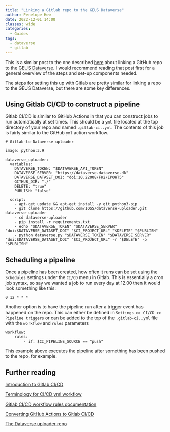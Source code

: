 ```yaml
---
title: "Linking a Gitlab repo to the GEUS Dataverse"
author: Penelope How
date: 2022-12-01 14:00
classes: wide
categories:
  - Guides
tags: 
  - dataverse
  - gitlab
---
```


This is a similar post to the one described [here](https://geus-glaciology-and-climate.github.io/guides/linking-a-github-repo-to-the-geus-dataverse/) about linking a GitHub repo to the [GEUS Dataverse](https://dataverse.geus.dk/). I would recommend reading that post first for a general overview of the steps and set-up components needed. 

The steps for setting this up with Gitlab are pretty similar for linking a repo to the GEUS Dataverse, but there are some key differences.

## Using Gitlab CI/CD to construct a pipeline
Gitlab CI/CD is similar to GitHub Actions in that you can construct jobs to run automatically at set times. This should be a `yml` file located at the top directory of your repo and named `.gitlab-ci..yml`. The contents of this job is fairly similar to the GitHub `yml` action workflow.

```
# Gitlab-to-Dataverse uploader 

image: python:3.9

dataverse_uploader:
  variables:
    DATAVERSE_TOKEN: "$DATAVERSE_API_TOKEN"
    DATAVERSE_SERVER: "https://dataverse.dataverse.dk"
    DATAVERSE_DATASET_DOI: "doi:10.22008/FK2/IPOHT5"
    GITHUB_DIR: "./"
    DELETE: "true"
    PUBLISH: "false"

  script:
    - apt-get update && apt-get install -y git python3-pip
    - git clone https://github.com/IQSS/dataverse-uploader.git dataverse-uploader
    - cd dataverse-uploader
    - pip install -r requirements.txt
    - echo "$DATAVERSE_TOKEN" "$DATAVERSE_SERVER" "doi:$DATAVERSE_DATASET_DOI" "$CI_PROJECT_URL" "$DELETE" "$PUBLISH"
    - python dataverse.py "$DATAVERSE_TOKEN" "$DATAVERSE_SERVER" "doi:$DATAVERSE_DATASET_DOI" "$CI_PROJECT_URL" -r "$DELETE" -p "$PUBLISH"
```

## Scheduling a pipeline
Once a pipeline has been created, how often it runs can be set using the `Schedules` settings under the `CI/CD` menu in Gitlab. This is essentially a cron job syntax, so say we wanted a job to run every day at 12.00 then it would look something like this:

```
0 12 * * *
```

Another option is to have the pipeline run after a trigger event has happened on the repo. This can either be defined in `Settings >> CI/CD >> Pipeline triggers` or can be added to the top of the `.gitlab-ci..yml` file with the `workflow` and `rules` parameters

```
workflow:
    rules:
        - if: $CI_PIPELINE_SOURCE == "push"
```

This example above executes the pipeline after something has been pushed to the repo, for example.

## Further reading
[Introduction to Gitlab CI/CD](https://docs.gitlab.com/ee/ci/quick_start/)

[Terminology for CI/CD yml workflow](https://docs.gitlab.com/ee/ci/yaml/index.html)

[Gitlab CI/CD workflow rules documentation](https://docs.gitlab.com/ee/ci/jobs/job_control.html)

[Converting GitHub Actions to Gitlab CI/CD](https://forum.gitlab.com/t/converting-github-action-to-gitlab-ci-cd/60912)

[The Dataverse uploader repo](https://github.com/IQSS/dataverse-uploader)
